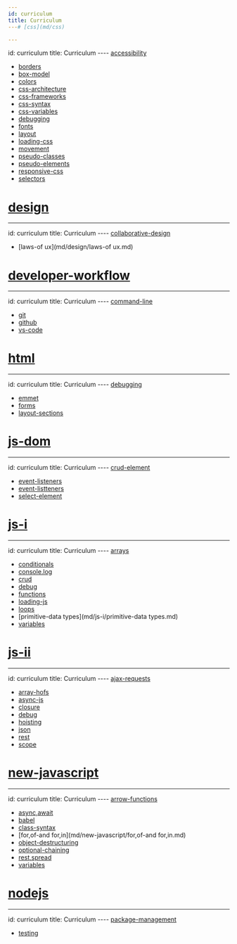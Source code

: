 ```yaml
---
id: curriculum
title: Curriculum
---# [css](md/css)

---
```

id: curriculum
title: Curriculum
---- [accessibility](md/css/accessibility.md)
- [borders](md/css/borders.md)
- [box-model](md/css/box-model.md)
- [colors](md/css/colors.md)
- [css-architecture](md/css/css-architecture.md)
- [css-frameworks](md/css/css-frameworks.md)
- [css-syntax](md/css/css-syntax.md)
- [css-variables](md/css/css-variables.md)
- [debugging](md/css/debugging.md)
- [fonts](md/css/fonts.md)
- [layout](md/css/layout.md)
- [loading-css](md/css/loading-css.md)
- [movement](md/css/movement.md)
- [pseudo-classes](md/css/pseudo-classes.md)
- [pseudo-elements](md/css/pseudo-elements.md)
- [responsive-css](md/css/responsive-css.md)
- [selectors](md/css/selectors.md)
# [design](md/design)

---
id: curriculum
title: Curriculum
---- [collaborative-design](md/design/collaborative-design.md)
- [laws-of ux](md/design/laws-of ux.md)
# [developer-workflow](md/developer-workflow)

---
id: curriculum
title: Curriculum
---- [command-line](md/developer-workflow/command-line.md)
- [git](md/developer-workflow/git.md)
- [github](md/developer-workflow/github.md)
- [vs-code​](md/developer-workflow/vs-code​.md)
# [html](md/html)

---
id: curriculum
title: Curriculum
---- [debugging](md/html/debugging.md)
- [emmet](md/html/emmet.md)
- [forms](md/html/forms.md)
- [layout-sections](md/html/layout-sections.md)
# [js-dom](md/js-dom)

---
id: curriculum
title: Curriculum
---- [crud-element](md/js-dom/crud-element.md)
- [event-listeners](md/js-dom/event-listeners.md)
- [event-listteners](md/js-dom/event-listteners.md)
- [select-element](md/js-dom/select-element.md)
# [js-i](md/js-i)

---
id: curriculum
title: Curriculum
---- [arrays](md/js-i/arrays.md)
- [conditionals](md/js-i/conditionals.md)
- [console.log](md/js-i/console.log.md)
- [crud](md/js-i/crud.md)
- [debug](md/js-i/debug.md)
- [functions](md/js-i/functions.md)
- [loading-js](md/js-i/loading-js.md)
- [loops](md/js-i/loops.md)
- [primitive-data types](md/js-i/primitive-data types.md)
- [variables](md/js-i/variables.md)
# [js-ii](md/js-ii)

---
id: curriculum
title: Curriculum
---- [ajax-requests](md/js-ii/ajax-requests.md)
- [array-hofs](md/js-ii/array-hofs.md)
- [async-js](md/js-ii/async-js.md)
- [closure](md/js-ii/closure.md)
- [debug](md/js-ii/debug.md)
- [hoisting](md/js-ii/hoisting.md)
- [json](md/js-ii/json.md)
- [rest](md/js-ii/rest.md)
- [scope](md/js-ii/scope.md)
# [new-javascript](md/new-javascript)

---
id: curriculum
title: Curriculum
---- [arrow-functions](md/new-javascript/arrow-functions.md)
- [async,await](md/new-javascript/async,await.md)
- [babel](md/new-javascript/babel.md)
- [class-syntax](md/new-javascript/class-syntax.md)
- [for,of-and for,in](md/new-javascript/for,of-and for,in.md)
- [object-destructuring](md/new-javascript/object-destructuring.md)
- [optional-chaining](md/new-javascript/optional-chaining.md)
- [rest,spread](md/new-javascript/rest,spread.md)
- [variables](md/new-javascript/variables.md)
# [nodejs](md/nodejs)

---
id: curriculum
title: Curriculum
---- [package-management](md/nodejs/package-management.md)
- [testing](md/nodejs/testing.md)

